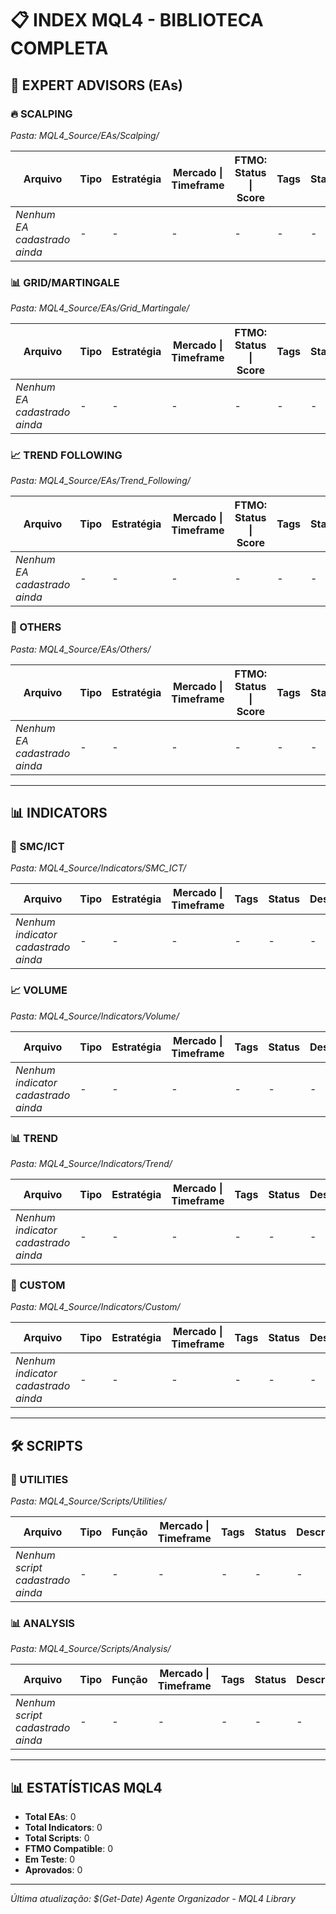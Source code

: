 # 📋 INDEX MQL4 - BIBLIOTECA COMPLETA

## 🤖 EXPERT ADVISORS (EAs)

### 🔥 SCALPING
*Pasta: MQL4_Source/EAs/Scalping/*

| Arquivo | Tipo | Estratégia | Mercado \| Timeframe | FTMO: Status \| Score | Tags | Status | Descrição |
|---------|------|------------|---------------------|----------------------|------|--------|-----------|
| *Nenhum EA cadastrado ainda* | - | - | - | - | - | - | - |

### 📊 GRID/MARTINGALE
*Pasta: MQL4_Source/EAs/Grid_Martingale/*

| Arquivo | Tipo | Estratégia | Mercado \| Timeframe | FTMO: Status \| Score | Tags | Status | Descrição |
|---------|------|------------|---------------------|----------------------|------|--------|-----------|
| *Nenhum EA cadastrado ainda* | - | - | - | - | - | - | - |

### 📈 TREND FOLLOWING
*Pasta: MQL4_Source/EAs/Trend_Following/*

| Arquivo | Tipo | Estratégia | Mercado \| Timeframe | FTMO: Status \| Score | Tags | Status | Descrição |
|---------|------|------------|---------------------|----------------------|------|--------|-----------|
| *Nenhum EA cadastrado ainda* | - | - | - | - | - | - | - |

### 🔧 OTHERS
*Pasta: MQL4_Source/EAs/Others/*

| Arquivo | Tipo | Estratégia | Mercado \| Timeframe | FTMO: Status \| Score | Tags | Status | Descrição |
|---------|------|------------|---------------------|----------------------|------|--------|-----------|
| *Nenhum EA cadastrado ainda* | - | - | - | - | - | - | - |

---

## 📊 INDICATORS

### 🎯 SMC/ICT
*Pasta: MQL4_Source/Indicators/SMC_ICT/*

| Arquivo | Tipo | Estratégia | Mercado \| Timeframe | Tags | Status | Descrição |
|---------|------|------------|---------------------|------|--------|-----------|
| *Nenhum indicator cadastrado ainda* | - | - | - | - | - | - |

### 📈 VOLUME
*Pasta: MQL4_Source/Indicators/Volume/*

| Arquivo | Tipo | Estratégia | Mercado \| Timeframe | Tags | Status | Descrição |
|---------|------|------------|---------------------|------|--------|-----------|
| *Nenhum indicator cadastrado ainda* | - | - | - | - | - | - |

### 📊 TREND
*Pasta: MQL4_Source/Indicators/Trend/*

| Arquivo | Tipo | Estratégia | Mercado \| Timeframe | Tags | Status | Descrição |
|---------|------|------------|---------------------|------|--------|-----------|
| *Nenhum indicator cadastrado ainda* | - | - | - | - | - | - |

### 🔧 CUSTOM
*Pasta: MQL4_Source/Indicators/Custom/*

| Arquivo | Tipo | Estratégia | Mercado \| Timeframe | Tags | Status | Descrição |
|---------|------|------------|---------------------|------|--------|-----------|
| *Nenhum indicator cadastrado ainda* | - | - | - | - | - | - |

---

## 🛠️ SCRIPTS

### 🔧 UTILITIES
*Pasta: MQL4_Source/Scripts/Utilities/*

| Arquivo | Tipo | Função | Mercado \| Timeframe | Tags | Status | Descrição |
|---------|------|--------|---------------------|------|--------|-----------|
| *Nenhum script cadastrado ainda* | - | - | - | - | - | - |

### 📊 ANALYSIS
*Pasta: MQL4_Source/Scripts/Analysis/*

| Arquivo | Tipo | Função | Mercado \| Timeframe | Tags | Status | Descrição |
|---------|------|--------|---------------------|------|--------|-----------|
| *Nenhum script cadastrado ainda* | - | - | - | - | - | - |

---

## 📊 ESTATÍSTICAS MQL4
- **Total EAs**: 0
- **Total Indicators**: 0
- **Total Scripts**: 0
- **FTMO Compatible**: 0
- **Em Teste**: 0
- **Aprovados**: 0

---
*Última atualização: $(Get-Date)*
*Agente Organizador - MQL4 Library*